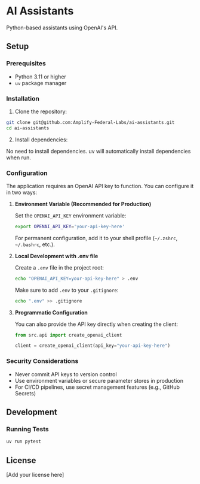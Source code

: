 # AI Assistants

Python-based assistants using OpenAI's API.

## Setup

### Prerequisites

- Python 3.11 or higher
- `uv` package manager

### Installation

1. Clone the repository:
```bash
git clone git@github.com:Amplify-Federal-Labs/ai-assistants.git
cd ai-assistants
```

2. Install dependencies:

No need to install dependencies. uv will automatically install dependencies when run.

### Configuration

The application requires an OpenAI API key to function. You can configure it in two ways:

1. **Environment Variable (Recommended for Production)**
   
   Set the `OPENAI_API_KEY` environment variable:
   ```bash
   export OPENAI_API_KEY='your-api-key-here'
   ```

   For permanent configuration, add it to your shell profile (`~/.zshrc`, `~/.bashrc`, etc.).

2. **Local Development with .env file**
   
   Create a `.env` file in the project root:
   ```bash
   echo "OPENAI_API_KEY=your-api-key-here" > .env
   ```
   
   Make sure to add `.env` to your `.gitignore`:
   ```bash
   echo ".env" >> .gitignore
   ```

3. **Programmatic Configuration**
   
   You can also provide the API key directly when creating the client:
   ```python
   from src.api import create_openai_client
   
   client = create_openai_client(api_key="your-api-key-here")
   ```

### Security Considerations

- Never commit API keys to version control
- Use environment variables or secure parameter stores in production
- For CI/CD pipelines, use secret management features (e.g., GitHub Secrets)

## Development

### Running Tests

```bash
uv run pytest
```

## License

[Add your license here]